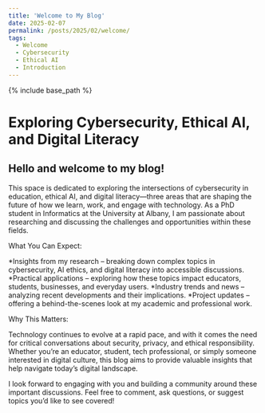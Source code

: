 ```yaml
---
title: 'Welcome to My Blog'
date: 2025-02-07
permalink: /posts/2025/02/welcome/
tags:
  - Welcome
  - Cybersecurity
  - Ethical AI
  - Introduction
---
```

{% include base_path %}

Exploring Cybersecurity, Ethical AI, and Digital Literacy
======

Hello and welcome to my blog!
------

This space is dedicated to exploring the intersections of cybersecurity in education, ethical AI, and digital literacy—three areas that are shaping the future of how we learn, work, and engage with technology. As a PhD student in Informatics at the University at Albany, I am passionate about researching and discussing the challenges and opportunities within these fields.

What You Can Expect:

*Insights from my research – breaking down complex topics in cybersecurity, AI ethics, and digital literacy into accessible discussions.
*Practical applications – exploring how these topics impact educators, students, businesses, and everyday users.
*Industry trends and news – analyzing recent developments and their implications.
*Project updates – offering a behind-the-scenes look at my academic and professional work.


Why This Matters:

Technology continues to evolve at a rapid pace, and with it comes the need for critical conversations about security, privacy, and ethical responsibility. Whether you’re an educator, student, tech professional, or simply someone interested in digital culture, this blog aims to provide valuable insights that help navigate today’s digital landscape.

I look forward to engaging with you and building a community around these important discussions. Feel free to comment, ask questions, or suggest topics you’d like to see covered!

